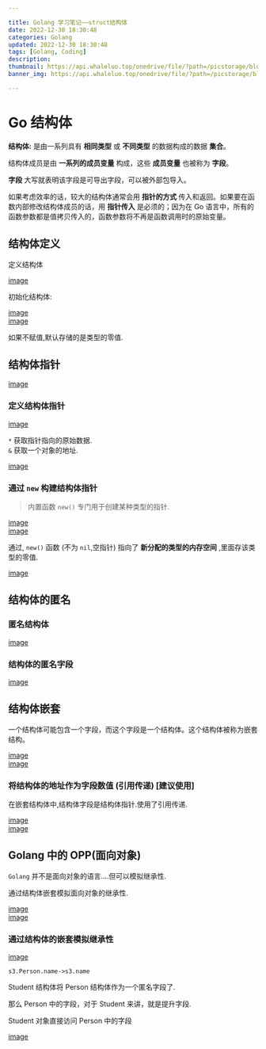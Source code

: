 ```yaml
---

title: Golang 学习笔记——struct结构体
date: 2022-12-30 18:30:48
categories: Golang
updated: 2022-12-30 18:30:48
tags: [Golang, Coding]
description:
thumbnail: https://api.whaleluo.top/onedrive/file/?path=/picstorage/blog/Golang/icon_img.png&webp=true
banner_img: https://api.whaleluo.top/onedrive/file/?path=/picstorage/blog/Golang/icon_img.png&webp=true

---
```


# Go 结构体

**结构体:** 是由一系列具有 **相同类型** 或 **不同类型** 的数据构成的数据 **集合**。

结构体成员是由 **一系列的成员变量** 构成，这些 **成员变量** 也被称为 **字段**。

**字段** 大写就表明该字段是可导出字段，可以被外部包导入。

如果考虑效率的话，较大的结构体通常会用 **指针的方式** 传入和返回。如果要在函数内部修改结构体成员的话，用 **指针传入** 是必须的；因为在 Go 语言中，所有的函数参数都是值拷贝传入的，函数参数将不再是函数调用时的原始变量。

## 结构体定义

定义结构体

[image](https://api.whaleluo.top/onedrive/file/?path=/picstorage/blog/Golang/struct-1.png&webp=true)

初始化结构体:

[image](https://api.whaleluo.top/onedrive/file/?path=/picstorage/blog/Golang/struct-2.png&webp=true)  
[image](https://api.whaleluo.top/onedrive/file/?path=/picstorage/blog/Golang/struct-3.png&webp=true)

如果不赋值,默认存储的是类型的零值.

## 结构体指针

[image](https://api.whaleluo.top/onedrive/file/?path=/picstorage/blog/Golang/struct-4.png&webp=true)

### 定义结构体指针

[image](https://api.whaleluo.top/onedrive/file/?path=/picstorage/blog/Golang/struct-5.png&webp=true)

`*` 获取指针指向的原始数据.  
`&` 获取一个对象的地址.

[image](https://api.whaleluo.top/onedrive/file/?path=/picstorage/blog/Golang/struct-6.png&webp=true)

### 通过 `new` 构建结构体指针

> 内置函数 `new()` 专门用于创建某种类型的指针.

[image](https://api.whaleluo.top/onedrive/file/?path=/picstorage/blog/Golang/struct-7.png&webp=true)  
[image](https://api.whaleluo.top/onedrive/file/?path=/picstorage/blog/Golang/struct-8.png&webp=true)

通过, `new()` 函数 (不为 `nil`,空指针) 指向了 **新分配的类型的内存空间** ,里面存该类型的零值.

[image](https://api.whaleluo.top/onedrive/file/?path=/picstorage/blog/Golang/struct-10.png&webp=true)

## 结构体的匿名

### 匿名结构体

[image](https://api.whaleluo.top/onedrive/file/?path=/picstorage/blog/Golang/struct-11.png&webp=true)

### 结构体的匿名字段

[image](https://api.whaleluo.top/onedrive/file/?path=/picstorage/blog/Golang/struct-12.png&webp=true)

## 结构体嵌套

一个结构体可能包含一个字段，而这个字段是一个结构体。这个结构体被称为嵌套结构。

[image](https://api.whaleluo.top/onedrive/file/?path=/picstorage/blog/Golang/struct-13.png&webp=true)  
[image](https://api.whaleluo.top/onedrive/file/?path=/picstorage/blog/Golang/struct-14.png&webp=true)

### 将结构体的地址作为字段数值 (引用传递) [建议使用]

在嵌套结构体中,结构体字段是结构体指针.使用了引用传递.

[image](https://api.whaleluo.top/onedrive/file/?path=/picstorage/blog/Golang/struct-16.png&webp=true)  
[image](https://api.whaleluo.top/onedrive/file/?path=/picstorage/blog/Golang/struct-15.png&webp=true)

## Golang 中的 OPP(面向对象)

`Golang` 并不是面向对象的语言….但可以模拟继承性.

通过结构体嵌套模拟面向对象的继承性.

[image](https://api.whaleluo.top/onedrive/file/?path=/picstorage/blog/Golang/struct-17.png&webp=true)  
[image](https://api.whaleluo.top/onedrive/file/?path=/picstorage/blog/Golang/struct-18.png&webp=true)

### 通过结构体的嵌套模拟继承性

[image](https://api.whaleluo.top/onedrive/file/?path=/picstorage/blog/Golang/struct-19.png&webp=true)

`s3.Person.name->s3.name`

Student 结构体将 Person 结构体作为一个匿名字段了.

那么 Person 中的字段，对于 Student 来讲，就是提升字段.

Student 对象直接访问 Person 中的字段

[image](https://api.whaleluo.top/onedrive/file/?path=/picstorage/blog/Golang/struct-20.png&webp=true)
